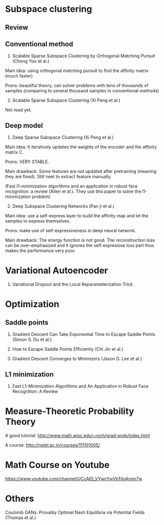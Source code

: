 # Subspace clustering

## Review

## Conventional method

1. Scalable Sparse Subspace Clustering by Orthogonal Matching Pursuit (Chong You et al.)

Main idea: using orthogonal matching pursuit to find the affinity matrix (much faster)

Prons: beautiful theory, can solver problems with tens of thousands of samples (comparing to several thousand samples in conventional methods)

2. Scalable Sparse Subspace Clustering (Xi Peng et al.)

Not read yet.

## Deep model

1. Deep Sparse Subspace Clustering (Xi Peng et al.)

Main idea: It iteratively updates the weights of the encoder and the affinity matrix C.

Prons: VERY STABLE.

Main drawback: Some features are not updated after pretraining (meaning they are fixed). Still neet to extract feature manually.

(Fast l1-minimization algorithms and an application in robust face recognition: a review (Allen et al.). They use this paper to solve the l1-minimization problem)

2. Deep Subspace Clustering Networks (Pan ji et al.)

Main idea: use a self-express layer to build the affinity map and let the samples to express themselves.

Prons: make use of self-expressiveness in deep neural network.

Main drawback: The energy function is not good. The reconstruction loss can be over-emphasized and it ignores the self-expressive loss part thus makes the performance very poor.

# Variational Autoencoder

1. Variational Dropout and the Local Reparameterization Trick

# Optimization

## Saddle points

1. Gradient Descent Can Take Exponential Time to Escape Saddle Points (Simon S. Du et al.)

2. How to Escape Saddle Points Efficiently (Chi Jin et al.)

3. Gradient Descent Converges to Minimizers (Jason D. Lee et al.)

## L1 minimization

1. Fast L1-Minimization Algorithms and An Application in Robust Face Recognition: A Review

# Measure-Theoretic Probability Theory

A good tutorial: http://www.math.wisc.edu/~roch/grad-prob/index.html

A course:
http://nptel.ac.in/courses/111101005/


# Math Course on Youtube

https://www.youtube.com/channel/UCcAtD_VYwcYwVbTdvArsm7w


# Others

Coulomb GANs: Provably Optimal Nash Equilibria via Potential Fields (Thomas et al.)